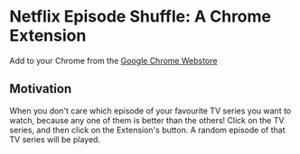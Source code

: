 # Netflix Episode Shuffle: A Chrome Extension
Add to your Chrome from the [Google Chrome Webstore](https://chrome.google.com/webstore/detail/netflix-episode-shuffle/lndeoibbeadhignkdegpiiaehliimpgf)

## Motivation

When you don't care which episode of your favourite TV series you want to watch, because any one of them is better than the others! Click on the TV series, and then click on the Extension's button. A random episode of that TV series will be played.